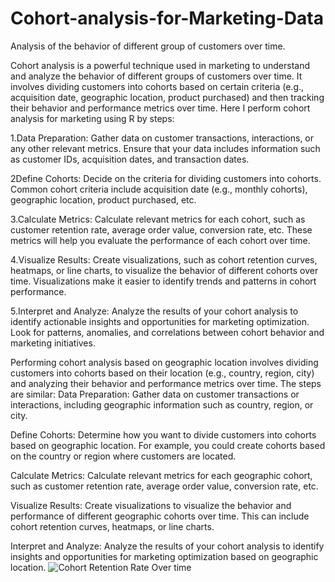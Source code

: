 # Cohort-analysis-for-Marketing-Data
Analysis of the behavior of different group of customers over time.

Cohort analysis is a powerful technique used in marketing to understand and analyze the behavior of different groups of customers over time. It involves dividing customers into cohorts based on certain criteria (e.g., acquisition date, geographic location, product purchased) and then tracking their behavior and performance metrics over time.
Here I perform cohort analysis for marketing using R by steps:

1.Data Preparation: Gather data on customer transactions, interactions, or any other relevant metrics. Ensure that your data includes information such as customer IDs, acquisition dates, and transaction dates.

2Define Cohorts: Decide on the criteria for dividing customers into cohorts. Common cohort criteria include acquisition date (e.g., monthly cohorts), geographic location, product purchased, etc.

3.Calculate Metrics: Calculate relevant metrics for each cohort, such as customer retention rate, average order value, conversion rate, etc. These metrics will help you evaluate the performance of each cohort over time.

4.Visualize Results: Create visualizations, such as cohort retention curves, heatmaps, or line charts, to visualize the behavior of different cohorts over time. Visualizations make it easier to identify trends and patterns in cohort performance.

5.Interpret and Analyze: Analyze the results of your cohort analysis to identify actionable insights and opportunities for marketing optimization. Look for patterns, anomalies, and correlations between cohort behavior and marketing initiatives.

Performing cohort analysis based on geographic location involves dividing customers into cohorts based on their location (e.g., country, region, city) and analyzing their behavior and performance metrics over time.
The steps are similar:
Data Preparation: Gather data on customer transactions or interactions, including geographic information such as country, region, or city.

Define Cohorts: Determine how you want to divide customers into cohorts based on geographic location. For example, you could create cohorts based on the country or region where customers are located.

Calculate Metrics: Calculate relevant metrics for each geographic cohort, such as customer retention rate, average order value, conversion rate, etc.

Visualize Results: Create visualizations to visualize the behavior and performance of different geographic cohorts over time. This can include cohort retention curves, heatmaps, or line charts.

Interpret and Analyze: Analyze the results of your cohort analysis to identify insights and opportunities for marketing optimization based on geographic location.
![Cohort Retention Rate Over time](https://github.com/IrinaMax/Cohort-analysis-for-Marketing-Data/assets/16123495/bead2af4-576b-44ed-a21c-aa6983846413)
